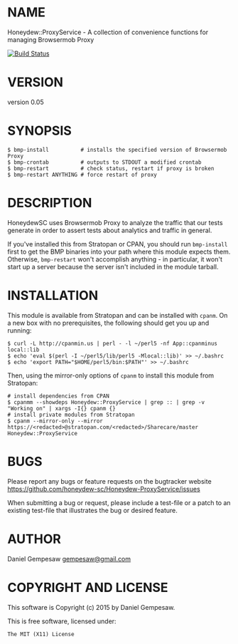# NAME

Honeydew::ProxyService - A collection of convenience functions for managing Browsermob Proxy

[![Build Status](https://travis-ci.org/honeydew-sc/Honeydew-ProxyService.svg?branch=master)](https://travis-ci.org/honeydew-sc/Honeydew-ProxyService)

# VERSION

version 0.05

# SYNOPSIS

    $ bmp-install          # installs the specified version of Browsermob Proxy
    $ bmp-crontab          # outputs to STDOUT a modified crontab
    $ bmp-restart          # check status, restart if proxy is broken
    $ bmp-restart ANYTHING # force restart of proxy

# DESCRIPTION

HoneydewSC uses Browsermob Proxy to analyze the traffic that our tests
generate in order to assert tests about analytics and traffic in
general.

If you've installed this from Stratopan or CPAN, you should run
`bmp-install` first to get the BMP binaries into your path where this
module expects them. Otherwise, `bmp-restart` won't accomplish
anything - in particular, it won't start up a server because the
server isn't included in the module tarball.

# INSTALLATION

This module is available from Stratopan and can be installed with
`cpanm`. On a new box with no prerequisites, the following should get
you up and running:

    $ curl -L http://cpanmin.us | perl - -l ~/perl5 -nf App::cpanminus local::lib
    $ echo 'eval $(perl -I ~/perl5/lib/perl5 -Mlocal::lib)' >> ~/.bashrc
    $ echo 'export PATH="$HOME/perl5/bin:$PATH"' >> ~/.bashrc

Then, using the mirror-only options of `cpanm` to install this module
from Stratopan:

    # install dependencies from CPAN
    $ cpanmm --showdeps Honeydew::ProxyService | grep :: | grep -v "Working on" | xargs -I{} cpanm {}
    # install private modules from Stratopan
    $ cpanm --mirror-only --mirror https://<redacted>@stratopan.com/<redacted>/Sharecare/master Honeydew::ProxyService

# BUGS

Please report any bugs or feature requests on the bugtracker website
https://github.com/honeydew-sc/Honeydew-ProxyService/issues

When submitting a bug or request, please include a test-file or a
patch to an existing test-file that illustrates the bug or desired
feature.

# AUTHOR

Daniel Gempesaw <gempesaw@gmail.com>

# COPYRIGHT AND LICENSE

This software is Copyright (c) 2015 by Daniel Gempesaw.

This is free software, licensed under:

    The MIT (X11) License
